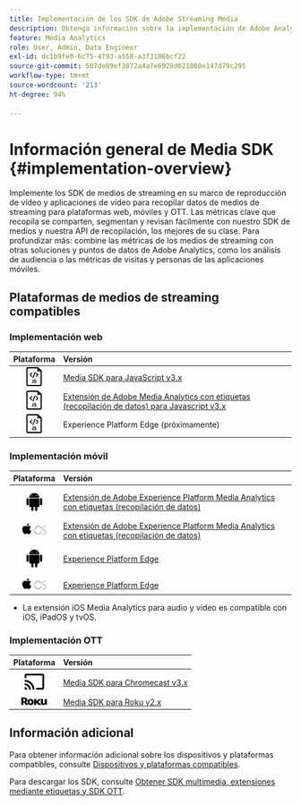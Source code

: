 ```yaml
---
title: Implementación de los SDK de Adobe Streaming Media
description: Obtenga información sobre la implementación de Adobe Analytics para medios de transmisión mediante Media SDK.
feature: Media Analytics
role: User, Admin, Data Engineer
exl-id: dc1b9fe0-6c75-4f93-a558-a3f3186bcf22
source-git-commit: 507de89ef3872a4a7e6928d621860e147d79c295
workflow-type: tm+mt
source-wordcount: '213'
ht-degree: 94%

---
```


# Información general de Media SDK {#implementation-overview}

Implemente los SDK de medios de streaming en su marco de reproducción de vídeo y aplicaciones de vídeo para recopilar datos de medios de streaming para plataformas web, móviles y OTT.  Las métricas clave que recopila se comparten, segmentan y revisan fácilmente con nuestro SDK de medios y nuestra API de recopilación, los mejores de su clase. Para profundizar más: combine las métricas de los medios de streaming con otras soluciones y puntos de datos de Adobe Analytics, como los análisis de audiencia o las métricas de visitas y personas de las aplicaciones móviles.

## Plataformas de medios de streaming compatibles

### Implementación web

| Plataforma | Versión |
|:----:|:----|
| <img src="assets/javascript-icon.png"> | [Media SDK para JavaScript v3.x](/help/getting-started/download-sdks.md#web-implementation-download-web-sdk) |
| <img src="assets/javascript-icon.png"> | [Extensión de Adobe Media Analytics con etiquetas (recopilación de datos) para Javascript v3.x](/help/getting-started/download-sdks.md#web-implementation-download-web-sdk) |
| <img src="assets/javascript-icon.png"> | Experience Platform Edge (próximamente) |

### Implementación móvil

| Plataforma | Versión |
|:----:|:----|
| <img src="assets/android-icon.png"> | [Extensión de Adobe Experience Platform Media Analytics con etiquetas (recopilación de datos)](/help/getting-started/download-sdks.md#mobile-implementation-get-mobile-extension) |
| <img src="assets/apple-ios-icon.png"> | [Extensión de Adobe Experience Platform Media Analytics con etiquetas (recopilación de datos)](/help/getting-started/download-sdks.md#mobile-implementation-get-mobile-extension) |
| <img src="assets/android-icon.png"> | [Experience Platform Edge](/help/implementation/edge/edge-mobile-sdk.md) |
| <img src="assets/apple-ios-icon.png"> | [Experience Platform Edge](/help/implementation/edge/edge-mobile-sdk.md) |

* La extensión iOS Media Analytics para audio y vídeo es compatible con iOS, iPadOS y tvOS.

### Implementación OTT

| Plataforma | Versión |
|:------:|:-----|
| <img src="assets/chromecast-icon.png"> | [Media SDK para Chromecast v3.x](/help/getting-started/download-sdks.md#over-the-top-implementation-download-ott-libraries) |
| <img src="assets/roku-icon.png"> | [Media SDK para Roku v2.x](/help/getting-started/download-sdks.md#over-the-top-implementation-download-ott-libraries) |


## Información adicional

Para obtener información adicional sobre los dispositivos y plataformas compatibles, consulte [Dispositivos y plataformas compatibles](/help/getting-started/supported-devices.md).

Para descargar los SDK, consulte [Obtener SDK multimedia, extensiones mediante etiquetas y SDK OTT](/help/getting-started/download-sdks.md).

